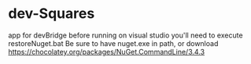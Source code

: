 # dev-Squares
app for devBridge
before running on visual studio you'll need to execute restoreNuget.bat
Be sure to have nuget.exe in path, or download https://chocolatey.org/packages/NuGet.CommandLine/3.4.3
